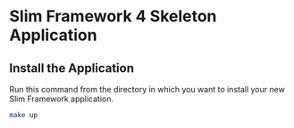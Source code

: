 # Slim Framework 4 Skeleton Application

## Install the Application

Run this command from the directory in which you want to install your new Slim Framework application. 

```bash
make up
```
